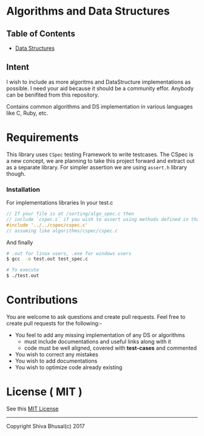 # Algorithms and Data Structures

## Table of Contents
- [Data Structures](data_structures/)

## Intent
I wish to include as more algoritms and DataStructure implementations as possible. I need your aid because it should be a community effor. Anybody can be benifited from this repository.  

Contains common algorithms and DS implementation in various languages like C, Ruby, etc.

# Requirements
This library uses `CSpec` testing Framework to write testcases. The CSpec is a new concept, we are planning to
take this project forward and extract out as a separate library. For simpler assertion we are using `assert.h` library though. 

### Installation
For implementations libraries
In your test.c
```c
// If your file is at /sorting/algo_spec.c then
// include `cspec.c` if you wish to assert using methods defined in that library
#include '../../cspec/cspec.c'
// assuming like algorithms/cspec/cspec.c
```

And finally
```sh
# .out for linux users, .exe for windows users
$ gcc  -o test.out test_spec.c

# To execute
$ ./test.out
```

# Contributions
You are welcome to ask questions and create pull requests. Feel free to create pull requests for the following:-  
- You feel to add any missing implementation of any DS or algorithms
  - must include documentations and useful links along with it
  - code must be well aligned, covered with **test-cases** and commented
- You wish to correct any mistakes
- You wish to add documentations
- You wish to optimize code already existing

# License ( MIT )
See this [MIT License](https://opensource.org/licenses/MIT)

---

Copyright Shiva Bhusal(c) 2017
